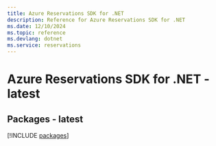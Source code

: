 ```yaml
---
title: Azure Reservations SDK for .NET
description: Reference for Azure Reservations SDK for .NET
ms.date: 12/10/2024
ms.topic: reference
ms.devlang: dotnet
ms.service: reservations
---
```

# Azure Reservations SDK for .NET - latest
## Packages - latest
[!INCLUDE [packages](reservations-index.md)]